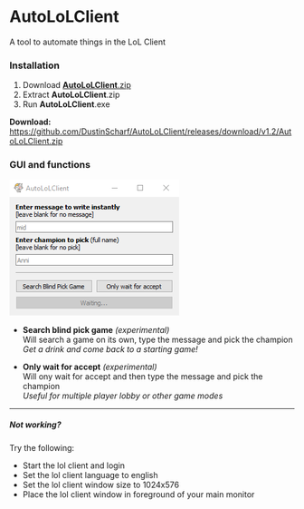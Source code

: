 # AutoLoLClient
A tool to automate things in the LoL Client  

### Installation
1. Download [**AutoLoLClient**.zip](https://github.com/DustinScharf/AutoLoLClient/releases/download/v1.2/AutoLoLClient.zip "v1.2")
2. Extract **AutoLoLClient**.zip
3. Run **AutoLoLClient**.exe  

**Download:** https://github.com/DustinScharf/AutoLoLClient/releases/download/v1.2/AutoLoLClient.zip

### GUI and functions
![This image shows the GUI of AutoLoLClient](AutoLoLClient/window.png "The GUI")  
- **Search blind pick game** _(experimental)_  
Will search a game on its own, type the message and pick the champion  
_Get a drink and come back to a starting game!_

- **Only wait for accept** _(experimental)_  
Will ony wait for accept and then type the message and pick the champion  
_Useful for multiple player lobby or other game modes_

<hr>

##### Not working?
Try the following:
- Start the lol client and login
- Set the lol client language to english
- Set the lol client window size to 1024x576
- Place the lol client window in foreground of your main monitor